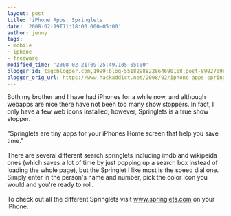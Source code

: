 ```yaml
---
layout: post
title: 'iPhone Apps: Springlets'
date: '2008-02-19T11:18:00.000-05:00'
author: jenny
tags:
- mobile
- iphone
- freeware
modified_time: '2008-02-21T09:25:49.105-05:00'
blogger_id: tag:blogger.com,1999:blog-5518298822864690168.post-8992769816930799378
blogger_orig_url: https://www.hackaddict.net/2008/02/iphone-apps-springlets.html
---
```


Both my brother and I have had iPhones for a while now, and although webapps are nice there have not been too many show stoppers.  In fact, I only have a few web icons installed; however, Springlets is a true show stopper.<br /><br />"Springlets are tiny apps for your iPhones Home screen that help you save time."<br /><br />There are several different search springlets including imdb and wikipeida ones (which saves a lot of time by just popping up a search box instead of loading the whole page), but the Springlet I like most is the speed dial one.  Simply enter in the person's name and number, pick the color icon you would and you're ready to roll.<br /><br />To check out all the different Springlets visit www.springlets.com on your iPhone.
